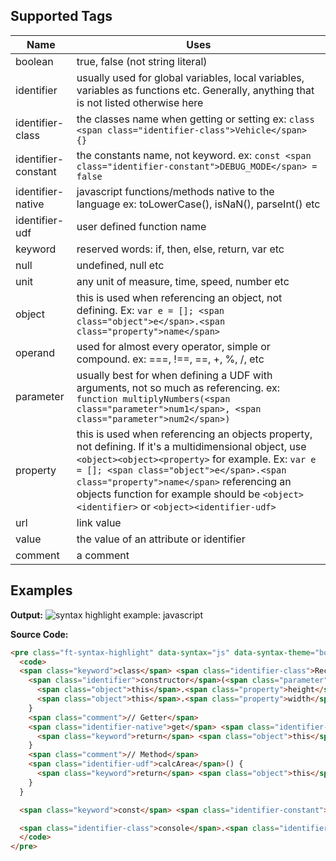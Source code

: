 
## Supported Tags

Name | Uses
--- | ---
boolean | true, false (not string literal)
identifier | usually used for global variables, local variables, variables as functions etc. Generally, anything that is not listed otherwise here 
identifier-class | the classes name when getting or setting ex: `class <span class="identifier-class">Vehicle</span> {}`
identifier-constant | the constants name, not keyword. ex: `const <span class="identifier-constant">DEBUG_MODE</span> = false`
identifier-native | javascript functions/methods native to the language ex: toLowerCase(), isNaN(), parseInt() etc
identifier-udf | user defined function name
keyword | reserved words: if, then, else, return, var etc
null | undefined, null etc
unit | any unit of measure, time, speed, number etc
object | this is used when referencing an object, not defining. Ex: `var e = []; <span class="object">e</span>.<span class="property">name</span>`
operand | used for almost every operator, simple or compound. ex: ===, !==, ==, +, %, /, etc
parameter | usually best for when defining a UDF with arguments, not so much as referencing. ex: `function multiplyNumbers(<span class="parameter">num1</span>, <span class="parameter">num2</span>)`
property | this is used when referencing an objects property, not defining. If it's a multidimensional object, use `<object><object><property>` for example. Ex: `var e = []; <span class="object">e</span>.<span class="property">name</span>` referencing an objects function for example should be `<object><identifier>` or `<object><identifier-udf>`
url | link value
value | the value of an attribute or identifier
comment | a comment

## Examples

**Output:**
![syntax highlight example: javascript](../../misc/highlight-example-js.PNG)

**Source Code:**
```html
<pre class="ft-syntax-highlight" data-syntax="js" data-syntax-theme="bootstrap" data-showTooltips="true">
  <code>
  <span class="keyword">class</span> <span class="identifier-class">Rectangle</span> {
    <span class="identifier">constructor</span>(<span class="parameter">height</span>, <span class="parameter">width</span>) {
      <span class="object">this</span>.<span class="property">height</span> <span class="operand">=</span> height;
      <span class="object">this</span>.<span class="property">width</span> <span class="operand">=</span> width;
    }
    <span class="comment">// Getter</span>
    <span class="identifier-native">get</span> <span class="identifier-udf">area</span>() {
      <span class="keyword">return</span> <span class="object">this</span>.<span class="identifier-udf">calcArea</span>();
    }
    <span class="comment">// Method</span>
    <span class="identifier-udf">calcArea</span>() {
      <span class="keyword">return</span> <span class="object">this</span>.<span class="property">height</span> <span class="operand">*</span> <span class="object">this</span>.<span class="property">width</span>;
    }
  }

  <span class="keyword">const</span> <span class="identifier-constant">square</span> = <span class="keyword">new</span> <span class="identifier-class">Rectangle</span>(<span class="unit">10</span>, <span class="unit">10</span>);

  <span class="identifier-class">console</span>.<span class="identifier-native">log</span>(<span class="object">square</span>.<span class="property">area</span>); <span class="comment"> //100</span>
  </code>
</pre>
```
